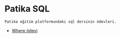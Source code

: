 # Patika SQL
```
Patika eğitim platformundaki sql dersinin ödevleri.
```

- [Where ödevi](https://app.patika.dev/moduller/sql/Odev1)

